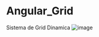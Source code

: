 # Angular_Grid
Sistema de Grid Dinamica
![image](https://user-images.githubusercontent.com/81401104/169730879-cce6affb-ae0d-4280-9422-fc727dc8982c.png)
